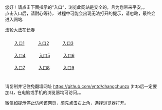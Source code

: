 您好！请点击下面指示的“入口”，浏览此网站是安全的，且为您带来平安。。 <br/>
点击入口后，请耐心等待， 过程中可能会出现无法打开的提示，请忽略，最终会进入网站. </br>

法轮大法在长春<br/>
<div style="padding:10px"><a style="margin:20px" target="_blank" href="https://d1028cytln3g3p.cloudfront.net/2Qpsp?husjlc" id="ccLink1" rel="nofollow">入口1</a> <a target="_blank" style="margin:20px" href="https://d2ehim0k2wnf5w.cloudfront.net/2Qpsp?cbjjw" id="ccLink2" rel="nofollow">入口2</a> <a style="margin:20px" target="_blank" href="https://d3jmvjvgkk7lss.cloudfront.net/2Qpsp?lnccvhp" id="ccLink3" rel="nofollow">入口3</a></div>

<div style="padding:10px" ><a style="margin:20px" target="_blank" href="https://d1028cytln3g3p.cloudfront.net/2Qpsp?husjlc" id="ccLink4" rel="nofollow">入口4</a> <a style="margin:20px" href="https://d2ehim0k2wnf5w.cloudfront.net/2Qpsp?cbjjw" target="_blank" id="ccLink5" rel="nofollow">入口5</a> <a style="margin:20px" href="https://d3jmvjvgkk7lss.cloudfront.net/2Qpsp?lnccvhp" target="_blank" id="ccLink6" rel="nofollow">入口6</a></div>

<div style="padding:10px"><a style="margin:20px" target="_blank" href="https://d1028cytln3g3p.cloudfront.net/2Qpsp?husjlc" id="ccLink7" rel="nofollow">入口7</a> <a style="margin:20px" href="https://d2ehim0k2wnf5w.cloudfront.net/2Qpsp?cbjjw" target="_blank" id="ccLink8" rel="nofollow">入口8</a> <a style="margin:20px" target="_blank" href="https://d3jmvjvgkk7lss.cloudfront.net/2Qpsp?lnccvhp" id="ccLink9" rel="nofollow">入口9</a></div>

<br/>



请复制并记住免翻墙网址 https://github.com/yntd/changchunzx (http后一定要加s)，在电脑或手机的浏览器均可访问。。<br/>

微信如提示停止访问该网页，须先点击右上角，选择浏览器打开。
